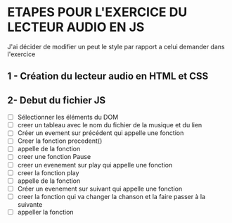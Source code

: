 # ETAPES POUR L'EXERCICE DU LECTEUR AUDIO EN JS 
J'ai décider de modifier un peut le style par rapport a celui demander dans l'exercice 
## 1 - Création du lecteur audio en HTML et CSS

## 2- Debut du fichier JS
 - [ ] Sélectionner les éléments du DOM
 - [ ] creer un tableau avec le nom du fichier de la musique et du lien
 - [ ] Créer un evement sur précédent qui appelle une fonction
 - [ ] Creer la fonction precedent()
 - [ ] appelle de la fonction
 - [ ] creer une fonction Pause 
 - [ ] creer un evenement sur play qui appelle une fonction
 - [ ] creer la fonction play
 - [ ] appelle de la fonction
 - [ ] Créer un evenement sur suivant qui appelle une fonction 
 - [ ] creer la fonction qui va changer la chanson et la faire passer à la suivante 
 - [ ] appeller la fonction